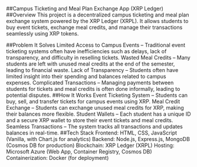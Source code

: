 ##Campus Ticketing and Meal Plan Exchange App (XRP Ledger)
##Overview
This project is a decentralized campus ticketing and meal plan exchange system powered by the XRP Ledger (XRPL). It allows students to buy event tickets, exchange meal credits, and manage their transactions seamlessly using XRP tokens.

##Problem It Solves
Limited Access to Campus Events – Traditional event ticketing systems often have inefficiencies such as delays, lack of transparency, and difficulty in reselling tickets.
Wasted Meal Credits – Many students are left with unused meal credits at the end of the semester, leading to financial waste.
Lack of Transparency – Students often have limited insight into their spending and balances related to campus expenses.
Complicated Transactions – Managing payments between students for tickets and meal credits is often done informally, leading to potential disputes.
##How It Works
Event Ticketing System – Students can buy, sell, and transfer tickets for campus events using XRP.
Meal Credit Exchange – Students can exchange unused meal credits for XRP, making their balances more flexible.
Student Wallets – Each student has a unique ID and a secure XRP wallet to store their event tickets and meal credits.
Seamless Transactions – The system tracks all transactions and updates balances in real-time.
##Tech Stack
Frontend: HTML, CSS, JavaScript (Vanilla, with Chart.js for analytics)
Backend: Node.js, Express.js, MongoDB (Cosmos DB for production)
Blockchain: XRP Ledger (XRPL)
Hosting: Microsoft Azure (Web App, Container Registry, Cosmos DB)
Containerization: Docker (for deployment)
